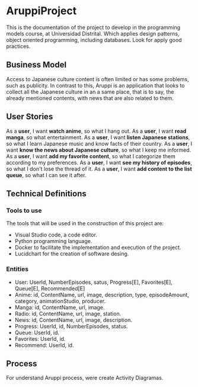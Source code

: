 ﻿# AruppiProject
This is the documentation of the project to develop in the programming models course, at Universidad Distrital. Which applies design patterns, object oriented programming, including databases. Look for apply good practices.

## Business Model
Access to Japanese culture content is often limited or has some problems, such as publicity. In contrast to this, Aruppi is an application that looks to collect all the Japanese culture in an a same place, that is to say, the already mentioned contents, with news that are also related to them.

## User Stories
As a __user__, I want __watch anime__, so what I hang out.
As a __user__, I want __read manga__, so what entertainment.
As a  __user__, I want __listen Japanese stations__, so what I learn Japanese music and know facts of their country.
As a  __user__, I want __know the news about Japanese culture__, so what I keep me informed.
As a  __user__, I want __add my favorite content__, so what I categorize them according to my preferences.
As a  __user__, I want __see my history of episodes__, so what I don't lose the thread of it.
As a  __user__, I want __add content to the list queue__, so what I can see it after.

## Technical Definitions
### Tools to use
The tools that will be used in the construction of this project are: 
- Visual Studio code, a code editor.
-  Python programming language.
-  Docker to facilitate the implementation and execution of the project.
-  Lucidchart for the creation of software desing.

### Entities
- User: UserId, NumberEpisodes, satus, Progress[E], Favorites[E], Queue[E], Recommended[E]
- Anime: id, ContentName, url, image, description, type, episodeAmount, category, animationStudio, producer.
- Manga:  id, ContentName, url, image.
- Radio:  id, ContentName, url, image, station.
- News:  id, ContentName, url, image, description.
- Progress: UserId, id, NumberEpisodes, status.
- Queue: UserId, id.
- Favorites: UserId, id.
- Recommend: UserId, id.

## Process
For understand Aruppi process, were create Activity Diagramas.
